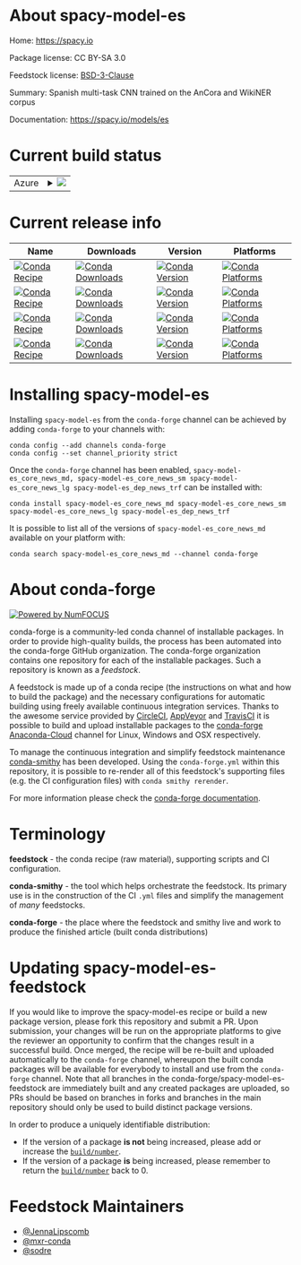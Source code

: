 About spacy-model-es
====================

Home: https://spacy.io

Package license: CC BY-SA 3.0

Feedstock license: [BSD-3-Clause](https://github.com/conda-forge/spacy-model-es-feedstock/blob/master/LICENSE.txt)

Summary: Spanish multi-task CNN trained on the AnCora and WikiNER corpus

Documentation: https://spacy.io/models/es

Current build status
====================


<table>

  <tr>
    <td>Azure</td>
    <td>
      <details>
        <summary>
          <a href="https://dev.azure.com/conda-forge/feedstock-builds/_build/latest?definitionId=6197&branchName=master">
            <img src="https://dev.azure.com/conda-forge/feedstock-builds/_apis/build/status/spacy-model-es-feedstock?branchName=master">
          </a>
        </summary>
        <table>
          <thead><tr><th>Variant</th><th>Status</th></tr></thead>
          <tbody><tr>
              <td>linux_64_sizemd</td>
              <td>
                <a href="https://dev.azure.com/conda-forge/feedstock-builds/_build/latest?definitionId=6197&branchName=master">
                  <img src="https://dev.azure.com/conda-forge/feedstock-builds/_apis/build/status/spacy-model-es-feedstock?branchName=master&jobName=linux&configuration=linux_64_sizemd" alt="variant">
                </a>
              </td>
            </tr><tr>
              <td>linux_64_sizesm</td>
              <td>
                <a href="https://dev.azure.com/conda-forge/feedstock-builds/_build/latest?definitionId=6197&branchName=master">
                  <img src="https://dev.azure.com/conda-forge/feedstock-builds/_apis/build/status/spacy-model-es-feedstock?branchName=master&jobName=linux&configuration=linux_64_sizesm" alt="variant">
                </a>
              </td>
            </tr><tr>
              <td>linux_64_sizelg</td>
              <td>
                <a href="https://dev.azure.com/conda-forge/feedstock-builds/_build/latest?definitionId=6197&branchName=master">
                  <img src="https://dev.azure.com/conda-forge/feedstock-builds/_apis/build/status/spacy-model-es-feedstock?branchName=master&jobName=linux&configuration=linux_64_sizelg" alt="variant">
                </a>
              </td>
            </tr><tr>
              <td>linux_64_sizetrf</td>
              <td>
                <a href="https://dev.azure.com/conda-forge/feedstock-builds/_build/latest?definitionId=6197&branchName=master">
                  <img src="https://dev.azure.com/conda-forge/feedstock-builds/_apis/build/status/spacy-model-es-feedstock?branchName=master&jobName=linux&configuration=linux_64_sizetrf" alt="variant">
                </a>
              </td>
            </tr><tr>
              <td>osx_64_sizemd</td>
              <td>
                <a href="https://dev.azure.com/conda-forge/feedstock-builds/_build/latest?definitionId=6197&branchName=master">
                  <img src="https://dev.azure.com/conda-forge/feedstock-builds/_apis/build/status/spacy-model-es-feedstock?branchName=master&jobName=osx&configuration=osx_64_sizemd" alt="variant">
                </a>
              </td>
            </tr><tr>
              <td>osx_64_sizesm</td>
              <td>
                <a href="https://dev.azure.com/conda-forge/feedstock-builds/_build/latest?definitionId=6197&branchName=master">
                  <img src="https://dev.azure.com/conda-forge/feedstock-builds/_apis/build/status/spacy-model-es-feedstock?branchName=master&jobName=osx&configuration=osx_64_sizesm" alt="variant">
                </a>
              </td>
            </tr><tr>
              <td>osx_64_sizelg</td>
              <td>
                <a href="https://dev.azure.com/conda-forge/feedstock-builds/_build/latest?definitionId=6197&branchName=master">
                  <img src="https://dev.azure.com/conda-forge/feedstock-builds/_apis/build/status/spacy-model-es-feedstock?branchName=master&jobName=osx&configuration=osx_64_sizelg" alt="variant">
                </a>
              </td>
            </tr><tr>
              <td>osx_64_sizetrf</td>
              <td>
                <a href="https://dev.azure.com/conda-forge/feedstock-builds/_build/latest?definitionId=6197&branchName=master">
                  <img src="https://dev.azure.com/conda-forge/feedstock-builds/_apis/build/status/spacy-model-es-feedstock?branchName=master&jobName=osx&configuration=osx_64_sizetrf" alt="variant">
                </a>
              </td>
            </tr><tr>
              <td>win_64_sizemd</td>
              <td>
                <a href="https://dev.azure.com/conda-forge/feedstock-builds/_build/latest?definitionId=6197&branchName=master">
                  <img src="https://dev.azure.com/conda-forge/feedstock-builds/_apis/build/status/spacy-model-es-feedstock?branchName=master&jobName=win&configuration=win_64_sizemd" alt="variant">
                </a>
              </td>
            </tr><tr>
              <td>win_64_sizesm</td>
              <td>
                <a href="https://dev.azure.com/conda-forge/feedstock-builds/_build/latest?definitionId=6197&branchName=master">
                  <img src="https://dev.azure.com/conda-forge/feedstock-builds/_apis/build/status/spacy-model-es-feedstock?branchName=master&jobName=win&configuration=win_64_sizesm" alt="variant">
                </a>
              </td>
            </tr><tr>
              <td>win_64_sizelg</td>
              <td>
                <a href="https://dev.azure.com/conda-forge/feedstock-builds/_build/latest?definitionId=6197&branchName=master">
                  <img src="https://dev.azure.com/conda-forge/feedstock-builds/_apis/build/status/spacy-model-es-feedstock?branchName=master&jobName=win&configuration=win_64_sizelg" alt="variant">
                </a>
              </td>
            </tr><tr>
              <td>win_64_sizetrf</td>
              <td>
                <a href="https://dev.azure.com/conda-forge/feedstock-builds/_build/latest?definitionId=6197&branchName=master">
                  <img src="https://dev.azure.com/conda-forge/feedstock-builds/_apis/build/status/spacy-model-es-feedstock?branchName=master&jobName=win&configuration=win_64_sizetrf" alt="variant">
                </a>
              </td>
            </tr>
          </tbody>
        </table>
      </details>
    </td>
  </tr>
</table>

Current release info
====================

| Name | Downloads | Version | Platforms |
| --- | --- | --- | --- |
| [![Conda Recipe](https://img.shields.io/badge/recipe-spacy--model--es_core_news_md-green.svg)](https://anaconda.org/conda-forge/spacy-model-es_core_news_md) | [![Conda Downloads](https://img.shields.io/conda/dn/conda-forge/spacy-model-es_core_news_md.svg)](https://anaconda.org/conda-forge/spacy-model-es_core_news_md) | [![Conda Version](https://img.shields.io/conda/vn/conda-forge/spacy-model-es_core_news_md.svg)](https://anaconda.org/conda-forge/spacy-model-es_core_news_md) | [![Conda Platforms](https://img.shields.io/conda/pn/conda-forge/spacy-model-es_core_news_md.svg)](https://anaconda.org/conda-forge/spacy-model-es_core_news_md) |
| [![Conda Recipe](https://img.shields.io/badge/recipe-spacy--model--es_core_news_sm-green.svg)](https://anaconda.org/conda-forge/spacy-model-es_core_news_sm) | [![Conda Downloads](https://img.shields.io/conda/dn/conda-forge/spacy-model-es_core_news_sm.svg)](https://anaconda.org/conda-forge/spacy-model-es_core_news_sm) | [![Conda Version](https://img.shields.io/conda/vn/conda-forge/spacy-model-es_core_news_sm.svg)](https://anaconda.org/conda-forge/spacy-model-es_core_news_sm) | [![Conda Platforms](https://img.shields.io/conda/pn/conda-forge/spacy-model-es_core_news_sm.svg)](https://anaconda.org/conda-forge/spacy-model-es_core_news_sm) |
| [![Conda Recipe](https://img.shields.io/badge/recipe-spacy--model--es_core_news_lg-green.svg)](https://anaconda.org/conda-forge/spacy-model-es_core_news_lg) | [![Conda Downloads](https://img.shields.io/conda/dn/conda-forge/spacy-model-es_core_news_lg.svg)](https://anaconda.org/conda-forge/spacy-model-es_core_news_lg) | [![Conda Version](https://img.shields.io/conda/vn/conda-forge/spacy-model-es_core_news_lg.svg)](https://anaconda.org/conda-forge/spacy-model-es_core_news_lg) | [![Conda Platforms](https://img.shields.io/conda/pn/conda-forge/spacy-model-es_core_news_lg.svg)](https://anaconda.org/conda-forge/spacy-model-es_core_news_lg) |
| [![Conda Recipe](https://img.shields.io/badge/recipe-spacy--model--es_dep_news_trf-green.svg)](https://anaconda.org/conda-forge/spacy-model-es_dep_news_trf) | [![Conda Downloads](https://img.shields.io/conda/dn/conda-forge/spacy-model-es_dep_news_trf.svg)](https://anaconda.org/conda-forge/spacy-model-es_dep_news_trf) | [![Conda Version](https://img.shields.io/conda/vn/conda-forge/spacy-model-es_dep_news_trf.svg)](https://anaconda.org/conda-forge/spacy-model-es_dep_news_trf) | [![Conda Platforms](https://img.shields.io/conda/pn/conda-forge/spacy-model-es_dep_news_trf.svg)](https://anaconda.org/conda-forge/spacy-model-es_dep_news_trf) |

Installing spacy-model-es
=========================

Installing `spacy-model-es` from the `conda-forge` channel can be achieved by adding `conda-forge` to your channels with:

```
conda config --add channels conda-forge
conda config --set channel_priority strict
```

Once the `conda-forge` channel has been enabled, `spacy-model-es_core_news_md, spacy-model-es_core_news_sm spacy-model-es_core_news_lg spacy-model-es_dep_news_trf` can be installed with:

```
conda install spacy-model-es_core_news_md spacy-model-es_core_news_sm spacy-model-es_core_news_lg spacy-model-es_dep_news_trf
```

It is possible to list all of the versions of `spacy-model-es_core_news_md` available on your platform with:

```
conda search spacy-model-es_core_news_md --channel conda-forge
```


About conda-forge
=================

[![Powered by NumFOCUS](https://img.shields.io/badge/powered%20by-NumFOCUS-orange.svg?style=flat&colorA=E1523D&colorB=007D8A)](http://numfocus.org)

conda-forge is a community-led conda channel of installable packages.
In order to provide high-quality builds, the process has been automated into the
conda-forge GitHub organization. The conda-forge organization contains one repository
for each of the installable packages. Such a repository is known as a *feedstock*.

A feedstock is made up of a conda recipe (the instructions on what and how to build
the package) and the necessary configurations for automatic building using freely
available continuous integration services. Thanks to the awesome service provided by
[CircleCI](https://circleci.com/), [AppVeyor](https://www.appveyor.com/)
and [TravisCI](https://travis-ci.com/) it is possible to build and upload installable
packages to the [conda-forge](https://anaconda.org/conda-forge)
[Anaconda-Cloud](https://anaconda.org/) channel for Linux, Windows and OSX respectively.

To manage the continuous integration and simplify feedstock maintenance
[conda-smithy](https://github.com/conda-forge/conda-smithy) has been developed.
Using the ``conda-forge.yml`` within this repository, it is possible to re-render all of
this feedstock's supporting files (e.g. the CI configuration files) with ``conda smithy rerender``.

For more information please check the [conda-forge documentation](https://conda-forge.org/docs/).

Terminology
===========

**feedstock** - the conda recipe (raw material), supporting scripts and CI configuration.

**conda-smithy** - the tool which helps orchestrate the feedstock.
                   Its primary use is in the construction of the CI ``.yml`` files
                   and simplify the management of *many* feedstocks.

**conda-forge** - the place where the feedstock and smithy live and work to
                  produce the finished article (built conda distributions)


Updating spacy-model-es-feedstock
=================================

If you would like to improve the spacy-model-es recipe or build a new
package version, please fork this repository and submit a PR. Upon submission,
your changes will be run on the appropriate platforms to give the reviewer an
opportunity to confirm that the changes result in a successful build. Once
merged, the recipe will be re-built and uploaded automatically to the
`conda-forge` channel, whereupon the built conda packages will be available for
everybody to install and use from the `conda-forge` channel.
Note that all branches in the conda-forge/spacy-model-es-feedstock are
immediately built and any created packages are uploaded, so PRs should be based
on branches in forks and branches in the main repository should only be used to
build distinct package versions.

In order to produce a uniquely identifiable distribution:
 * If the version of a package **is not** being increased, please add or increase
   the [``build/number``](https://docs.conda.io/projects/conda-build/en/latest/resources/define-metadata.html#build-number-and-string).
 * If the version of a package **is** being increased, please remember to return
   the [``build/number``](https://docs.conda.io/projects/conda-build/en/latest/resources/define-metadata.html#build-number-and-string)
   back to 0.

Feedstock Maintainers
=====================

* [@JennaLipscomb](https://github.com/JennaLipscomb/)
* [@mxr-conda](https://github.com/mxr-conda/)
* [@sodre](https://github.com/sodre/)
